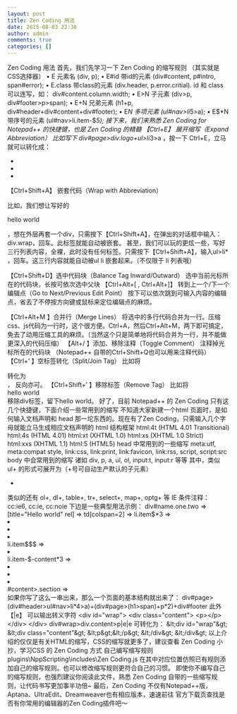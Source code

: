```yaml
---
layout: post
title: Zen Coding 用法
date: 2015-08-03 22:38
author: admin
comments: true
categories: []
---
```

Zen Coding 用法
首先，我们先学习一下 Zen Coding 的缩写规则 （其实就是CSS选择器）
•     E
元素名 (div, p);
•     E#id
带id的元素 (div#content, p#intro, span#error);
•     E.class
带class的元素 (div.header, p.error.critial). id 和 class 可以连写，如： div#content.column.width;
•     E>N
子元素 (div>p, div#footer>p>span);
•     E+N
兄弟元素 (h1+p, div#header+div#content+div#footer);
•     E*N
多项元素 (ul#nav>li*5>a);
•     E$*N
带序号的元素 (ul#nav>li.item-$*5);
接下来，我们来熟悉 Zen Coding for Notepad++ 的快捷键，也是 Zen Coding 的精髓
【Ctrl+E】 展开缩写（Expand Abbreviation）
比如写下 div#page>div.logo+ul>li*3>a ，按一下 Ctrl+E，立马就可以转化成：
<div id="page">
    <div class="logo"></div>
    <ul id="navigation">
            <li><a href=""></a></li>
            <li><a href=""></a></li>
            <li><a href=""></a></li>
    </ul>
</div>
【Ctrl+Shift+A】 嵌套代码（Wrap with Abbreviation）

比如，我们想让写好的 <p>hello world</p> ，想在外层再套一个div，只需按下【Ctrl+Shift+A】，在弹出的对话框中输入： div.wrap，回车。此标签就能自动被嵌套。
甚至，我们可以玩的更炫一些，写好三行列表内容，全裸，此时没有任何标签。只需按下【Ctrl+Shift+A】，输入ul>li* ，回车。这三行内容就能自动被ul li 嵌套起来。（不仅限于 li 列表哦）

【Ctrl+Shift+D】选中代码块（Balance Tag Inward/Outward）
选中当前光标所在的代码块，长按可依次选中父块
【Ctrl+Alt+[ , Ctrl+Alt+]】 转到上一个/下一个编辑点（Go to Next/Previous Edit Point）
按下可以依次跳到可输入内容的编辑点，省去了不停按方向键或鼠标来定位编辑点的麻烦。

【Ctrl+Alt+M 】合并行（Merge Lines）
将选中的多行代码合并为一行。压缩css、js代码为一行时，这个很方便。Ctrl+A，然后Ctrl+Alt+M，两下即可搞定，免去了动用压缩工具的麻烦。（当然这个只是简单地将代码合并为一行，并不能做更深入的代码压缩）
【Alt+/ 】添加、移除注释（Toggle Comment）
注释掉光标所在的代码块 （Notepad++ 自带的Ctrl+Shift+Q也可以用来注释代码）
【Ctrl+’ 】空标签转化（Split/Join Tag）
比如将 <div class="test"></div> 转化为 <div class="test"/>， 反向亦可。
【Ctrl+Shift+’ 】移除标签（Remove Tag）
比如将 <div class="test">hello world</div> 移除div标签，留下hello world。
好了，目前 Notepad++ 的 Zen Coding 只有这几个快捷键，下面介绍一些常用到的缩写
不知道大家新建一个html 页面时，是如何输入文档声明和 head 那一坨东西的。现在有了Zen Coding，只需输入几个字母就能立马生成相应文档声明的 html 结构框架
html:4t (HTML 4.01 Transitional)
html:4s (HTML 4.01)
html:xt (XHTML 1.0)
html:xs (XHTML 1.0 Strict)
html:xxs (XHTML 1.1)
html:5 (HTML5)
head 中常用到的一些缩写
meta:utf, meta:compat
style, link:css, link:print, link:favicon, link:rss,
script, script:src
body 中会常用到的缩写
诸如 div, p, a, ul, ol, input:t, input:r 等等
其中，类似 ul+ 的形式可展开为（+号可自动生产默认的子元素）
<ul>
    <li></li>
</ul>
类似的还有 ol+, dl+, table+, tr+, select+, map+, optg+ 等
IE 条件注释：
cc:ie6, cc:ie, cc:noie
下边是一些典型用法示例：
div#name.one.two =>
        <div id="name" class="one two"></div>
[title="Hello world" rel]  =>
        <a href="" title="hello world" rel=""></a>
td[colspan=2] =>
        <td colspan="2"></td>
li.item$*3  =>
        <li class="item1"></li><li class="item2"></li><li class="item3"></li>
li.item$$$ =>
    <li class="item001"></li>
li.item-$-content*3 =>
    <li class="item-1-content"></li><li class="item-2-content"></li><li class="item-3-content"></li>
#content>.section =>
    <div id="content"><div class="section"></div></div>
如果你写了这么一串出来，那么一个页面的基本结构就出来了：
div#page>(div#header>ul#nav>li*4>a)+(div#page>(h1>span)+p*2)+div#footer
此外【|e】 可以输出转义字符
&lt;div id="wrap"&gt;
    &lt;div class="content"&gt;
        &lt;p&gt;&lt;/p&gt;
    &lt;/div&gt;
&lt;/div&gt;
div#wrap>div.content>p|e|e 可转化为：
&amp;lt;div id=&quot;wrap&quot;&amp;gt;
    &amp;lt;div class=&quot;content&quot;&amp;gt;
        &amp;lt;p&amp;gt;&amp;lt;/p&amp;gt;
    &amp;lt;/div&amp;gt;
&amp;lt;/div&amp;gt;
以上介绍的仅仅是有关HTML的缩写，CSS的缩写就更多了，建议查看 Zen Coding 小抄，学习CSS 的 Zen Coding 方式
自己编写缩写规则
plugins\NppScripting\includes\Zen Coding.js
在其中对应位置仿照已有规则添加自己的缩写规则。也可以修改缩写规则更符合自己的习惯。
即使你不编写自己的缩写规则，也强烈建议你阅读此文件，熟悉 Zen Coding 自带的一些缩写规则，让代码书写更加事半功倍~
最后，Zen Coding 不仅有Notepad++版，Aptana、UltraEdit、Dreamweaver也有相应版本，速速前往 官方下载页查找是否有你常用的编辑器的Zen Coding插件吧～
